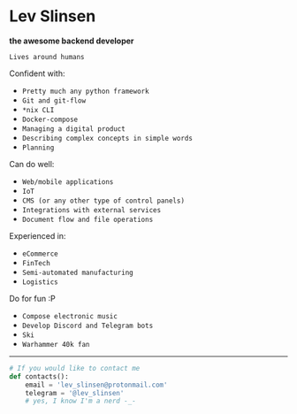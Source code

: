 # Lev Slinsen

**the awesome backend developer**

`Lives around humans`


Confident with:<br/>
* `Pretty much any python framework`<br/>
* `Git and git-flow`<br/>
* `*nix CLI`<br/>
* `Docker-compose`<br/>
* `Managing a digital product`<br/>
* `Describing complex concepts in simple words`<br/>
* `Planning`<br/>

Can do well:<br/>
* `Web/mobile applications`<br/>
* `IoT`<br/>
* `CMS (or any other type of control panels)`<br/>
* `Integrations with external services`<br/>
* `Document flow and file operations`<br/>

Experienced in:<br/>
* `eCommerce`<br/>
* `FinTech`<br/>
* `Semi-automated manufacturing`<br/>
* `Logistics`<br/>

Do for fun :P<br/>
* `Compose electronic music`<br/>
* `Develop Discord and Telegram bots`<br/>
* `Ski`<br/>
* `Warhammer 40k fan`<br/>
<hr/>

```python
# If you would like to contact me
def contacts():
    email = 'lev_slinsen@protonmail.com'
    telegram = '@lev_slinsen'
    # yes, I know I'm a nerd -_-
```